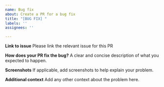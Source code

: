 ```yaml
---
name: Bug fix
about: Create a PR for a bug fix
title: "[BUG FIX] "
labels: ''
assignees: ''

---
```

**Link to issue**
Please link the relevant issue for this PR

**How does your PR fix the bug?**
A clear and concise description of what you expected to happen.

**Screenshots**
If applicable, add screenshots to help explain your problem.

**Additional context**
Add any other context about the problem here.
